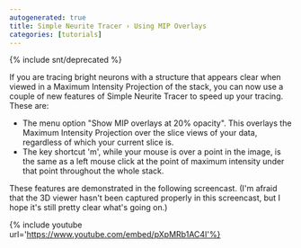 ```yaml
---
autogenerated: true
title: Simple Neurite Tracer › Using MIP Overlays
categories: [tutorials]
---
```


{% include snt/deprecated %}


If you are tracing bright neurons with a structure that appears clear when viewed in a Maximum Intensity Projection of the stack, you can now use a couple of new features of Simple Neurite Tracer to speed up your tracing. These are:

-   The menu option "Show MIP overlays at 20% opacity". This overlays the Maximum Intensity Projection over the slice views of your data, regardless of which your current slice is.
-   The key shortcut 'm', while your mouse is over a point in the image, is the same as a left mouse click at the point of maximum intensity under that point throughout the whole stack.

These features are demonstrated in the following screencast. (I'm afraid that the 3D viewer hasn't been captured properly in this screencast, but I hope it's still pretty clear what's going on.)

{% include youtube url='https://www.youtube.com/embed/pXpMRb1AC4I'%}
